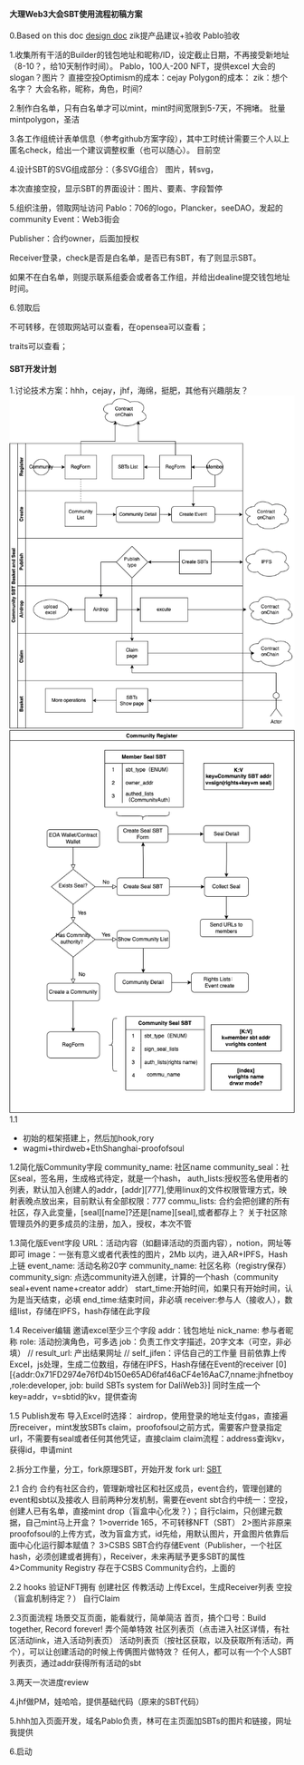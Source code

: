 #### 大理Web3大会SBT使用流程初稿方案
0.Based on this doc [design doc](design.md)
zik提产品建议+验收
Pablo验收

1.收集所有干活的Builder的钱包地址和昵称/ID，设定截止日期，不再接受新地址（8-10？，给10天制作时间）。
Pablo，100人-200 NFT，提供excel
大会的slogan？图片？
直接空投Optimism的成本：cejay
Polygon的成本：
zik：想个名字？
大会名称，昵称，角色，时间?

2.制作白名单，只有白名单才可以mint，mint时间宽限到5-7天，不拥堵。
批量mintpolygon，圣洁

3.各工作组统计表单信息（参考github方案字段），其中工时统计需要三个人以上匿名check，给出一个建议调整权重（也可以随心）。
目前空

4.设计SBT的SVG组成部分：（多SVG组合）
图片，转svg，

本次直接空投，显示SBT的界面设计：图片、要素、字段暂停

5.组织注册，领取网址访问
Pablo：706的logo，Plancker，seeDAO，发起的community
Event：Web3街会

Publisher：合约owner，后面加授权

Receiver登录，check是否是白名单，是否已有SBT，有了则显示SBT。

如果不在白名单，则提示联系组委会或者各工作组，并给出dealine提交钱包地址时间。


6.领取后

不可转移，在领取网站可以查看，在opensea可以查看；

traits可以查看；

#### SBT开发计划

1.讨论技术方案：hhh，cejay，jhf，海绵，挺肥，其他有兴趣朋友？
![flow](CSBS-basic.drawio.png)
![user-case](UserCase.drawio.png)
1.1
+ 初始的框架搭建上，然后加hook,rory
+ wagmi+thirdweb+EthShanghai-proofofsoul

1.2简化版Community字段
community_name: 社区name
community_seal：社区seal，签名用，生成格式待定，就是一个hash，
auth_lists:授权签名使用者的列表，默认加入创建人的addr，[addr][777],使用linux的文件权限管理方式，映射表晚点放出来，目前默认有全部权限：777
commu_lists: 合约会把创建的所有社区，存入此变量，[seal][name]?还是[name][seal],或者都存上？
关于社区除管理员外的更多成员的注册，加入，授权，本次不管


1.3简化版Event字段
URL：活动内容（如翻译活动的页面内容），notion，网址等即可
image：一张有意义或者代表性的图片，2Mb 以内，进入AR+IPFS，Hash上链
event_name: 活动名称20字
community_name: 社区名称（registry保存）
community_sign: 点选community进入创建，计算的一个hash（community seal+event name+creator addr）
start_time:开始时间，如果只有开始时间，认为是当天结束，必填
end_time:结束时间，非必填
receiver:参与人（接收人），数组list，存储在IPFS，hash存储在此字段

1.4 Receiver编辑
邀请excel至少三个字段
addr：钱包地址
nick_name: 参与者昵称
role: 活动扮演角色，可多选
job：负责工作文字描述，20字文本（可空，非必填）
// result_url: 产出结果网址
// self_jifen：评估自己的工作量
目前依靠上传Excel，js处理，生成二位数组，存储在IPFS，Hash存储在Event的receiver
[0][{addr:0x71FD2974e76fD4b150e65AD6faf46aCF4e16AaC7,nname:jhfnetboy,role:developer, job: build SBTs system for DaliWeb3}]
同时生成一个key=addr，v=sbtid的kv，提供查询

1.5 Publish发布
导入Excel时选择：
airdrop，使用登录的地址支付gas，直接遍历receiver，mint发放SBTs
claim，proofofsoul之前方式，需要客户登录指定url，不需要有seal或者任何其他凭证，直接claim
claim流程：address查询kv，获得id，申请mint

2.拆分工作量，分工，fork原理SBT，开始开发
fork url: [SBT](https://github.com/PlanckerLabs/Dalifunia-SBT)

2.1 合约
合约有社区合约，管理新增社区和社区成员，event合约，管理创建的event和sbt以及接收人
目前两种分发机制，需要在event sbt合约中统一：空投，创建人已有名单，直接mint drop（盲盒中心化发？）；自行claim，只创建元数据，自己mint马上开盒？
1>override 165，不可转移NFT（SBT）
2>图片非原来proofofsoul的上传方式，改为盲盒方式，id先给，用默认图片，开盒图片依靠后面中心化运行脚本赋值？
3>CSBS SBT合约存储Event（Publisher，一个社区hash，必须创建或者拥有），Receiver，未来再赋予更多SBT的属性
4>Community Registry 存在于CSBS Community合约，上面的

2.2 hooks
验证NFT拥有
创建社区
传教活动
上传Excel，生成Receiver列表
空投（盲盒机制待定？）
自行Claim

2.3页面流程
场景交互页面，能看就行，简单简洁
首页，搞个口号：Build together, Record forever! 弄个简单特效
社区列表页（点击进入社区详情，有社区活动link，进入活动列表页）
活动列表页（按社区获取，以及获取所有活动，两个），可以让创建活动的时候上传俩图片做特效？
任何人，都可以有一个个人SBT列表页，通过addr获得所有活动的sbt

3.两天一次进度review

4.jhf做PM，娃哈哈，提供基础代码（原来的SBT代码）

5.hhh加入页面开发，域名Pablo负责，林可在主页面加SBTs的图片和链接，网址我提供

6.启动







